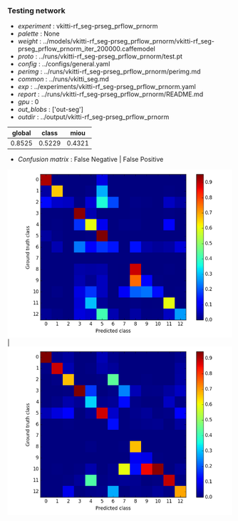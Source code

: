 ### Testing network
- *experiment* : vkitti-rf_seg-prseg_prflow_prnorm
- *palette* : None
- *weight* : ../models/vkitti-rf_seg-prseg_prflow_prnorm/vkitti-rf_seg-prseg_prflow_prnorm_iter_200000.caffemodel
- *proto* : ../runs/vkitti-rf_seg-prseg_prflow_prnorm/test.pt
- *config* : ../configs/general.yaml
- *perimg* : ../runs/vkitti-rf_seg-prseg_prflow_prnorm/perimg.md
- *common* : ../runs/vkitti_seg.md
- *exp* : ../experiments/vkitti-rf_seg-prseg_prflow_prnorm.yaml
- *report* : ../runs/vkitti-rf_seg-prseg_prflow_prnorm/README.md
- *gpu* : 0
- *out_blobs* : ['out-seg']
- *outdir* : ../output/vkitti-rf_seg-prseg_prflow_prnorm

global | class | miou
------ | ----- | ----
0.8525 | 0.5229 | 0.4321

- *Confusion matrix* : False Negative | False Positive

![conf_mat_fn](confmat_fn.png) | ![conf_mat_fp](confmat_fp.png)
